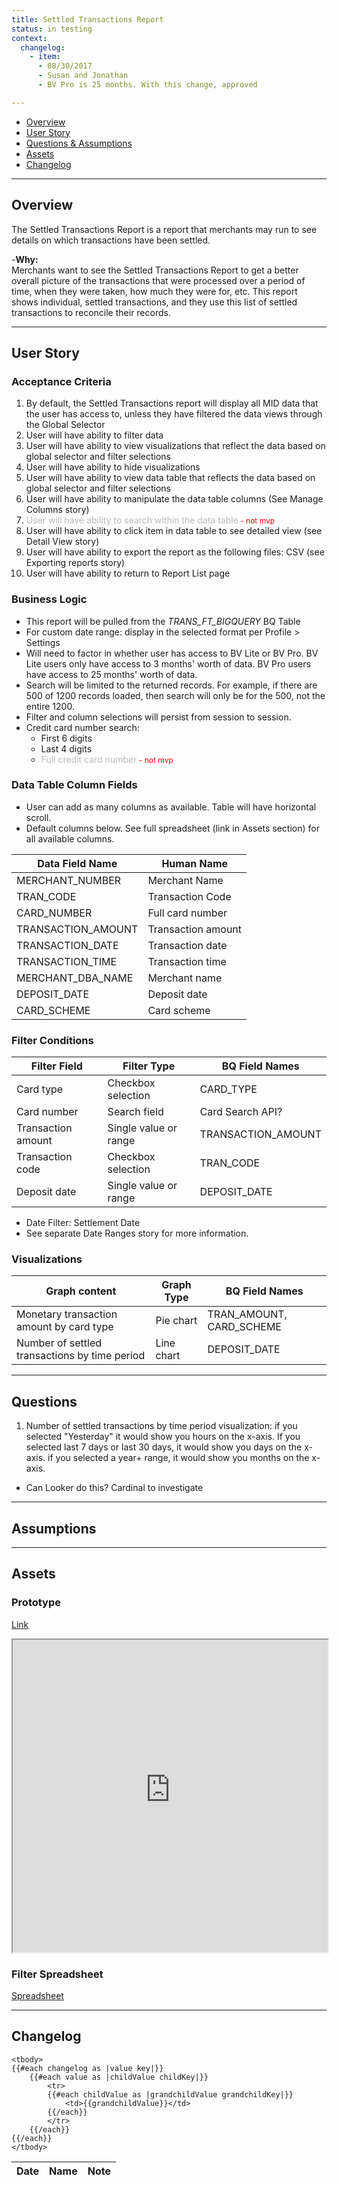 ```yaml
---
title: Settled Transactions Report
status: in testing
context:
  changelog:
    - item:
      - 08/30/2017
      - Susan and Jonathan
      - BV Pro is 25 months. With this change, approved

---
```


- [Overview](#overview)
- [User Story](#user-story)
- [Questions & Assumptions](#assumptions)
- [Assets](#assets)
- [Changelog](#changelog)

---

## Overview <a name="overview"></a>

The Settled Transactions Report is a report that merchants may run to see details on which transactions have been settled.

-**Why:**  
Merchants want to see the Settled Transactions Report to get a better overall picture of the transactions that were processed over a period of time, when they were taken, how much they were for, etc. This report shows individual, settled transactions, and they use this list of settled transactions to reconcile their records.

---

## User Story <a name="user-story"></a>

### Acceptance Criteria

1. By default, the Settled Transactions report will display all MID data that the user has access to, unless they have filtered the data views through the Global Selector
2. User will have ability to filter data
3. User will have ability to view visualizations that reflect the data based on global selector and filter selections
4. User will have ability to hide visualizations
5. User will have ability to view data table that reflects the data based on global selector and filter selections
6. User will have ability to manipulate the data table columns (See Manage Columns story)
7. <font style="color:#bcbcbc">User will have ability to search within the data table</font><font style="color:#ff0000;font-size:12px"> - not mvp</font>
8. User will have ability to click item in data table to see detailed view (see Detail View story)
9. User will have ability to export the report as the following files: CSV (see Exporting reports story)
10. User will have ability to return to Report List page

### Business Logic

- This report will be pulled from the *TRANS_FT_BIGQUERY* BQ Table
- For custom date range: display in the selected format per Profile > Settings
- Will need to factor in whether user has access to BV Lite or BV Pro. BV Lite users only have access to 3 months' worth of data. BV Pro users have access to 25 months' worth of data.
- Search will be limited to the returned records. For example, if there are 500 of 1200 records loaded, then search will only be for the 500, not the entire 1200.
- Filter and column selections will persist from session to session.
- Credit card number search:
  - First 6 digits
  - Last 4 digits
  - <font style="color:#bcbcbc">Full credit card number</font><font style="color:#ff0000;font-size:12px"> - not mvp</font>

### Data Table Column Fields

- User can add as many columns as available. Table will have horizontal scroll.
- Default columns below. See full spreadsheet (link in Assets section) for all available columns.

| Data Field Name | Human Name |
| -------------| ------------ |
| MERCHANT_NUMBER | Merchant Name |
| TRAN_CODE | Transaction Code|
| CARD_NUMBER | Full card number |
| TRANSACTION_AMOUNT | Transaction amount |
| TRANSACTION_DATE | Transaction date |
| TRANSACTION_TIME | Transaction time |
| MERCHANT_DBA_NAME | Merchant name |
| DEPOSIT_DATE | Deposit date |
| CARD_SCHEME | Card scheme |



### Filter Conditions

| Filter Field | Filter Type  | BQ Field Names |
| -------------| ------------ | ------------ |
| Card type | Checkbox selection | CARD_TYPE |
| Card number  | Search field | Card Search API? |
| Transaction amount    | Single value or range | TRANSACTION_AMOUNT |
| Transaction code  | Checkbox selection| TRAN_CODE
| Deposit date  | Single value or range | DEPOSIT_DATE |

* Date Filter: Settlement Date
* See separate Date Ranges story for more information.

### Visualizations

| Graph content | Graph Type  | BQ Field Names  |
| -------------| ------------ | ------------ |
| Monetary transaction amount by card type  | Pie chart | TRAN_AMOUNT, CARD_SCHEME |
| Number of settled transactions by time period | Line chart | DEPOSIT_DATE |



---

## Questions <a name="questions"></a>

1. Number of settled transactions by time period visualization: if you selected "Yesterday" it would show you hours on the x-axis. If you selected last 7 days or last 30 days, it would show you days on the x-axis. if you selected a year+ range, it would show you months on the x-axis.
  - Can Looker do this? Cardinal to investigate

---

## Assumptions <a name="assumptions"></a>


---

## Assets <a name="assets"></a>

### Prototype

[Link](https://cardinalsolutions.invisionapp.com/share/9VCIIA3UN#/screens/251072686)

<iframe width="100%" height="500" src="https://cardinalsolutions.invisionapp.com/share/9VCIIA3UN#/screens/251072686"></iframe>


### Filter Spreadsheet

[Spreadsheet](https://www.dropbox.com/s/u8ebhetvjbygjk9/Settled%20Transactions%20Data%20Fields.xlsx?dl=0)


---
## Changelog <a name="changelog"></a>

<table>
	<thead>
		<th>Date</th>
		<th>Name</th>
		<th>Note</th>
	</thead>

	<tbody>
	{{#each changelog as |value key|}}
		{{#each value as |childValue childKey|}}
			<tr>
			{{#each childValue as |grandchildValue grandchildKey|}}
				<td>{{grandchildValue}}</td>
			{{/each}}		
			</tr>
		{{/each}}
	{{/each}}
	</tbody>
</table>

